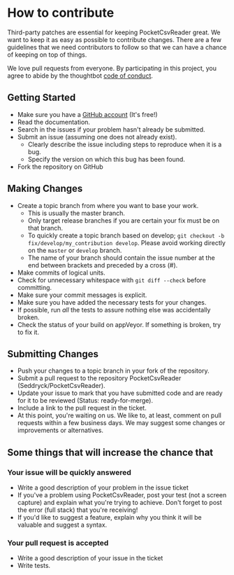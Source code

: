 # How to contribute

Third-party patches are essential for keeping PocketCsvReader great. We want to keep it as easy as possible to contribute changes. There are a few guidelines that we need contributors to follow so that we can have a chance of keeping on top of things.

We love pull requests from everyone. By participating in this project, you agree to abide by the thoughtbot [code of conduct].

[code of conduct]: https://thoughtbot.com/open-source-code-of-conduct

## Getting Started

* Make sure you have a [GitHub account](https://github.com/signup/free) (It's free!)
* Read the documentation.
* Search in the issues if your problem hasn't already be submitted.
* Submit an issue (assuming one does not already exist).
  * Clearly describe the issue including steps to reproduce when it is a bug.
  * Specify the version on which this bug has been found.
* Fork the repository on GitHub

## Making Changes

* Create a topic branch from where you want to base your work.
  * This is usually the master branch.
  * Only target release branches if you are certain your fix must be on that
    branch.
  * To quickly create a topic branch based on develop; `git checkout -b
    fix/develop/my_contribution develop`. Please avoid working directly on the
    `master` or `develop` branch.
  * The name of your branch should contain the issue number at the end between brackets and preceded by a cross (#).
* Make commits of logical units.
* Check for unnecessary whitespace with `git diff --check` before committing.
* Make sure your commit messages is explicit.
* Make sure you have added the necessary tests for your changes.
* If possible, run _all_ the tests to assure nothing else was accidentally broken.
* Check the status of your build on appVeyor. If something is broken, try to fix it.

## Submitting Changes

* Push your changes to a topic branch in your fork of the repository.
* Submit a pull request to the repository PocketCsvReader (Seddryck/PocketCsvReader).
* Update your issue to mark that you have submitted code and are ready for it to be reviewed (Status: ready-for-merge).
* Include a link to the pull request in the ticket.
* At this point, you're waiting on us. We like to, at least, comment on pull requests within a few business days. We may suggest some changes or improvements or alternatives.

## Some things that will increase the chance that

### Your issue will be quickly answered

* Write a good description of your problem in the issue ticket
* If you've a problem using PocketCsvReader, post your test (not a screen capture) and explain what you're trying to achieve. Don't forget to post the error (full stack) that you're receiving!
* If you'd like to suggest a feature, explain why you think it will be valuable and suggest a syntax.

### Your pull request is accepted

* Write a good description of your issue in the ticket
* Write tests.

